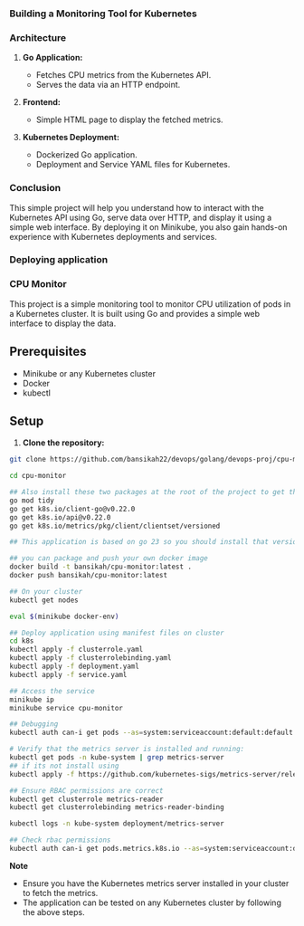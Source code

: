 ### Building a Monitoring Tool for Kubernetes

### Architecture

1. **Go Application:**
   - Fetches CPU metrics from the Kubernetes API.
   - Serves the data via an HTTP endpoint.

2. **Frontend:**
   - Simple HTML page to display the fetched metrics.

3. **Kubernetes Deployment:**
   - Dockerized Go application.
   - Deployment and Service YAML files for Kubernetes.

### Conclusion

This simple project will help you understand how to interact with the Kubernetes API using Go, serve data over HTTP, and display it using a simple web interface. By deploying it on Minikube, you also gain hands-on experience with Kubernetes deployments and services.


### Deploying application
### CPU Monitor

This project is a simple monitoring tool to monitor CPU utilization of pods in a Kubernetes cluster. It is built using Go and provides a simple web interface to display the data.

## Prerequisites

- Minikube or any Kubernetes cluster
- Docker
- kubectl

## Setup

1. **Clone the repository:**
```sh
git clone https://github.com/bansikah22/devops/golang/devops-proj/cpu-monitor.git

cd cpu-monitor

## Also install these two packages at the root of the project to get the cpu utilization data
go mod tidy
go get k8s.io/client-go@v0.22.0
go get k8s.io/api@v0.22.0
go get k8s.io/metrics/pkg/client/clientset/versioned

## This application is based on go 23 so you should install that version to avoid conflicts

## you can package and push your own docker image
docker build -t bansikah/cpu-monitor:latest .
docker push bansikah/cpu-monitor:latest

## On your cluster
kubectl get nodes

eval $(minikube docker-env)

## Deploy application using manifest files on cluster
cd k8s 
kubectl apply -f clusterrole.yaml
kubectl apply -f clusterrolebinding.yaml
kubectl apply -f deployment.yaml
kubectl apply -f service.yaml

## Access the service
minikube ip
minikube service cpu-monitor

## Debugging
kubectl auth can-i get pods --as=system:serviceaccount:default:default --namespace=default

# Verify that the metrics server is installed and running:
kubectl get pods -n kube-system | grep metrics-server
## if its not install using 
kubectl apply -f https://github.com/kubernetes-sigs/metrics-server/releases/latest/download/components.yaml

## Ensure RBAC permissions are correct
kubectl get clusterrole metrics-reader
kubectl get clusterrolebinding metrics-reader-binding

kubectl logs -n kube-system deployment/metrics-server

## Check rbac permissions
kubectl auth can-i get pods.metrics.k8s.io --as=system:serviceaccount:default:default --namespace=default

```
**Note**
- Ensure you have the Kubernetes metrics server installed in your cluster to fetch the metrics.
- The application can be tested on any Kubernetes cluster by following the above steps.
